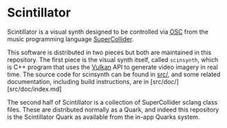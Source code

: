 # Scintillator

Scintillator is a visual synth designed to be controlled via [OSC](http://opensoundcontrol.org/introduction-osc) from
the music programming language [SuperCollider](https://supercollider.github.io/).

This software is distributed in two pieces but both are maintained in this repository. The first piece is the visual
synth itself, called ```scinsynth```, which is C++ program that uses the [Vulkan](https://www.khronos.org/vulkan/) API
to generate video imagery in real time. The source code for scinsynth can be found in [src/](src/), and some related
documentation, including build instructions, are in [src/doc/][src/doc/index.md]

The second half of Scintillator is a collection of SuperCollider sclang class files. These are distributed normally as a
Quark, and indeed this repository is the Scintillator Quark as available from the in-app Quarks system.

